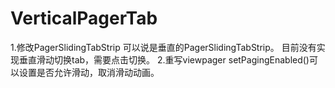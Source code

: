 # VerticalPagerTab
1.修改PagerSlidingTabStrip 可以说是垂直的PagerSlidingTabStrip。 目前没有实现垂直滑动切换tab，需要点击切换。
2.重写viewpager setPagingEnabled()可以设置是否允许滑动，取消滑动动画。
